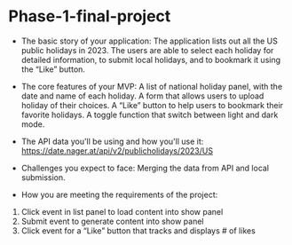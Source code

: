 # Phase-1-final-project

- The basic story of your application:
The application lists out all the US public holidays in 2023. The users are able to select each holiday for detailed information, to submit local holidays, and to bookmark it using the “Like” button.

- The core features of your MVP:
A list of national holiday panel, with the date and name of each holiday.
A form that allows users to upload holiday of their choices.
A “Like” button to help users to bookmark their favorite holidays.
A toggle function that switch between light and dark mode.

- The API data you'll be using and how you'll use it:
https://date.nager.at/api/v2/publicholidays/2023/US

- Challenges you expect to face:
Merging the data from API and local submission.

- How you are meeting the requirements of the project:
1. Click event in list panel to load content into show panel
2. Submit event to generate content into show panel
3. Click event for a “Like” button that tracks and displays # of likes
